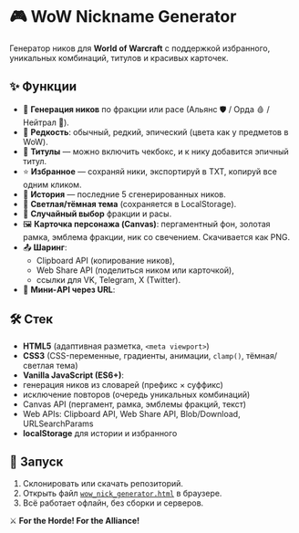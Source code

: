# 🎮 WoW Nickname Generator

Генератор ников для **World of Warcraft** с поддержкой избранного, уникальных комбинаций, титулов и красивых карточек.

## ✨ Функции

- 🔮 **Генерация ников** по фракции или расе (Альянс 🛡️ / Орда 🩸 / Нейтрал 🌿).
- 🧙 **Редкость**: обычный, редкий, эпический (цвета как у предметов в WoW).
- 📜 **Титулы** — можно включить чекбокс, и к нику добавится эпичный титул.
- ⭐ **Избранное** — сохраняй ники, экспортируй в TXT, копируй все одним кликом.
- 📂 **История** — последние 5 сгенерированных ников.
- 🌙 **Светлая/тёмная тема** (сохраняется в LocalStorage).
- 🎲 **Случайный выбор** фракции и расы.
- 🖼️ **Карточка персонажа (Canvas)**: пергаментный фон, золотая рамка, эмблема фракции, ник со свечением. Скачивается как PNG.
- 📤 **Шаринг**:
  - Clipboard API (копирование ников),
  - Web Share API (поделиться ником или карточкой),
  - ссылки для VK, Telegram, X (Twitter).
- 🔗 **Мини-API через URL**:

## 🛠️ Стек

- **HTML5** (адаптивная разметка, `<meta viewport>`)
- **CSS3** (CSS-переменные, градиенты, анимации, `clamp()`, тёмная/светлая тема)
- **Vanilla JavaScript (ES6+)**:
- генерация ников из словарей (префикс × суффикс)
- исключение повторов (очередь уникальных комбинаций)
- Canvas API (пергамент, рамка, эмблемы фракций, текст)
- Web APIs: Clipboard API, Web Share API, Blob/Download, URLSearchParams
- **localStorage** для истории и избранного

## 🚀 Запуск

1. Склонировать или скачать репозиторий.
2. Открыть файл [`wow_nick_generator.html`](./wow_nick_generator.html) в браузере.
3. Всё работает офлайн, без сборки и серверов.

⚔️ **For the Horde! For the Alliance!**
